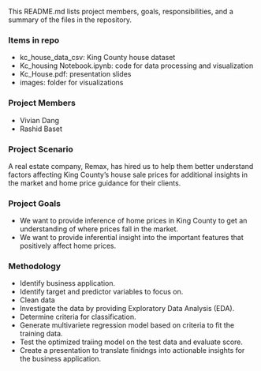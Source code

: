This README.md lists project members, goals, responsibilities, and a summary of the files in the repository. 

### Items in repo
* kc_house_data_csv: King County house dataset
* Kc_housing Notebook.ipynb: code for data processing and visualization
* Kc_House.pdf: presentation slides
* images: folder for visualizations

### Project Members
* Vivian Dang
* Rashid Baset

### Project Scenario
A real estate company, Remax, has hired us to help them better understand factors affecting King County’s house sale prices for additional insights in the market and home price guidance for their clients.  

### Project Goals
- We want to provide inference of home prices in King County to get an understanding of where prices fall in the market. 
- We want to provide inferential insight into the important features that positively affect home prices. 


### Methodology
- Identify business application. 
- Identify target and predictor variables to focus on. 
- Clean data
- Investigate the data by providing Exploratory Data Analysis (EDA).
- Determine criteria for classification.
- Generate multivariete regression model based on criteria to fit the training data. 
- Test the optimized traiing model on the test data and evaluate score. 
- Create a presentation to translate finidngs into actionable insights for the business application. 
